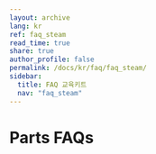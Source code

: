 ```yaml
---
layout: archive
lang: kr
ref: faq_steam
read_time: true
share: true
author_profile: false
permalink: /docs/kr/faq/faq_steam/
sidebar:
  title: FAQ 교육키트
  nav: "faq_steam"
---
```


# Parts FAQs
